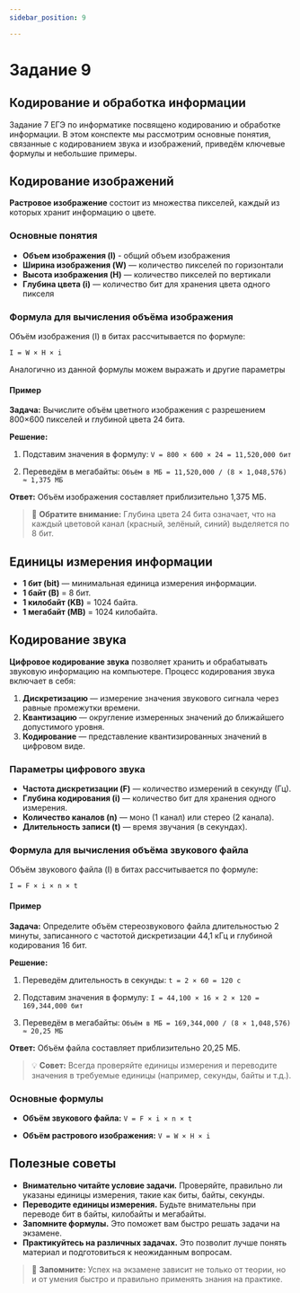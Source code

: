 ```yaml
---
sidebar_position: 9

---
```



# Задание 9


## Кодирование и обработка информации

Задание 7 ЕГЭ по информатике посвящено кодированию и обработке информации. В этом конспекте мы рассмотрим основные понятия, связанные с кодированием звука и изображений, приведём ключевые формулы и небольшие примеры.


## Кодирование изображений

**Растровое изображение** состоит из множества пикселей, каждый из которых хранит информацию о цвете.

### Основные понятия
- **Объем изображения (I)** - общий объем изображения 
- **Ширина изображения (W)** — количество пикселей по горизонтали 
- **Высота изображения (H)** — количество пикселей по вертикали 
- **Глубина цвета (i)** — количество бит для хранения цвета одного пикселя 

### Формула для вычисления объёма изображения

Объём изображения (I) в битах рассчитывается по формуле:

`I = W × H × i`

Аналогично из данной формулы можем выражать и другие параметры

#### Пример

**Задача:** Вычислите объём цветного изображения с разрешением 800×600 пикселей и глубиной цвета 24 бита.

**Решение:**

1. Подставим значения в формулу:
   `V = 800 × 600 × 24 = 11,520,000 бит`

2. Переведём в мегабайты:
   `Объём в МБ = 11,520,000 / (8 × 1,048,576) ≈ 1,375 МБ`

**Ответ:** Объём изображения составляет приблизительно 1,375 МБ.

> 🔎 **Обратите внимание:** Глубина цвета 24 бита означает, что на каждый цветовой канал (красный, зелёный, синий) выделяется по 8 бит.

## Единицы измерения информации

- **1 бит (bit)** — минимальная единица измерения информации.
- **1 байт (B)** = 8 бит.
- **1 килобайт (KB)** = 1024 байта.
- **1 мегабайт (MB)** = 1024 килобайта.

## Кодирование звука

**Цифровое кодирование звука** позволяет хранить и обрабатывать звуковую информацию на компьютере. Процесс кодирования звука включает в себя:

1. **Дискретизацию** — измерение значения звукового сигнала через равные промежутки времени.
2. **Квантизацию** — округление измеренных значений до ближайшего допустимого уровня.
3. **Кодирование** — представление квантизированных значений в цифровом виде.

### Параметры цифрового звука

- **Частота дискретизации (F)** — количество измерений в секунду (Гц).
- **Глубина кодирования (i)** — количество бит для хранения одного измерения.
- **Количество каналов (n)** — моно (1 канал) или стерео (2 канала).
- **Длительность записи (t)** — время звучания (в секундах).

### Формула для вычисления объёма звукового файла

Объём звукового файла (I) в битах рассчитывается по формуле:

`I = F × i × n × t`

#### Пример

**Задача:** Определите объём стереозвукового файла длительностью 2 минуты, записанного с частотой дискретизации 44,1 кГц и глубиной кодирования 16 бит.

**Решение:**

1. Переведём длительность в секунды:
   `t = 2 × 60 = 120 с`

2. Подставим значения в формулу:
   `I = 44,100 × 16 × 2 × 120 = 169,344,000 бит`

3. Переведём в мегабайты:
   `Объём в МБ = 169,344,000 / (8 × 1,048,576) ≈ 20,25 МБ`

**Ответ:** Объём файла составляет приблизительно 20,25 МБ.

> 💡 **Совет:** Всегда проверяйте единицы измерения и переводите значения в требуемые единицы (например, секунды, байты и т.д.).


### Основные формулы

- **Объём звукового файла:**
  `V = F × i × n × t`

- **Объём растрового изображения:**
  `V = W × H × i`



## Полезные советы

- **Внимательно читайте условие задачи.** Проверяйте, правильно ли указаны единицы измерения, такие как биты, байты, секунды.
- **Переводите единицы измерения.** Будьте внимательны при переводе бит в байты, килобайты и мегабайты.
- **Запомните формулы.** Это поможет вам быстро решать задачи на экзамене.
- **Практикуйтесь на различных задачах.** Это позволит лучше понять материал и подготовиться к неожиданным вопросам.

> 🎯 **Запомните:** Успех на экзамене зависит не только от теории, но и от умения быстро и правильно применять знания на практике.

